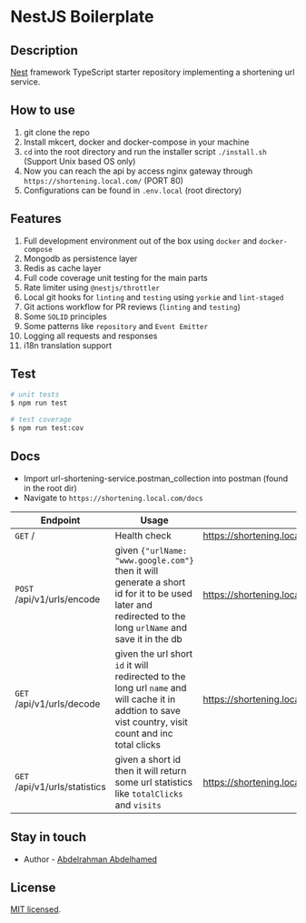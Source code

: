 # NestJS Boilerplate

## Description

[Nest](https://github.com/nestjs/nest) framework TypeScript starter repository implementing a shortening url service.

## How to use

1. git clone the repo
2. Install mkcert, docker and docker-compose in your machine
3. `cd` into the root directory and run the installer script `./install.sh` (Support Unix based OS only)
4. Now you can reach the api by access nginx gateway through `https://shortening.local.com/` (PORT 80)
5. Configurations can be found in `.env.local` (root directory)

## Features

1. Full development environment out of the box using `docker` and `docker-compose`
2. Mongodb as persistence layer
3. Redis as cache layer
4. Full code coverage unit testing for the main parts
5. Rate limiter using `@nestjs/throttler`
6. Local git hooks for `linting` and `testing` using `yorkie` and `lint-staged`
7. Git actions workflow for PR reviews (`linting` and `testing`)
8. Some `SOLID` principles
9. Some patterns like `repository` and `Event Emitter`
10. Logging all requests and responses
11. i18n translation support




## Test

```bash
# unit tests
$ npm run test

# test coverage
$ npm run test:cov
```

## Docs

- Import url-shortening-service.postman_collection into postman (found in the root dir)
- Navigate to `https://shortening.local.com/docs`

| Endpoint  | Usage  | Gateway Example  |
|--- |--- |--- |
| `GET` /  | Health check  | <https://shortening.local.com>  |
| `POST` /api/v1/urls/encode  | given `{"urlName: "www.google.com"}` then it will generate a short id for it to be used later and redirected to the long `urlName` and save it in the db  | <https://shortening.local.com/encode>  |
| `GET` /api/v1/urls/decode  | given the url short `id` it will redirected to the long url `name` and will cache it in addtion to save vist country, visit count and inc total clicks  | <https://shortening.local.com/559WLYubxkoB7PmkvJeHUi>  |
| `GET` /api/v1/urls/statistics  | given a short id then it will return some url statistics like `totalClicks` and `visits`  | <https://shortening.local.com/statistics/559WLYubxkoB7PmkvJeHUi>  |

## Stay in touch

- Author - [Abdelrahman Abdelhamed](https://www.linkedin.com/in/abdelrahman-abdelhamed/)

## License

[MIT licensed](LICENSE).
